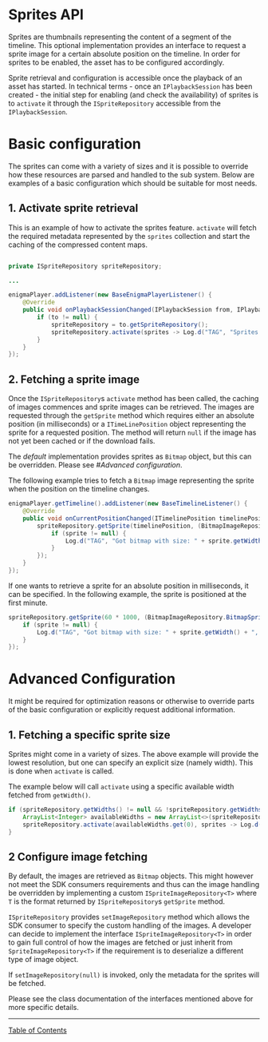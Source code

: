 # Sprites API
Sprites are thumbnails representing the content of a segment of the timeline. This optional implementation provides an interface to request a sprite image for a certain absolute position on the timeline. In order for sprites to be enabled, the asset has to be configured accordingly.

Sprite retrieval and configuration is accessible once the playback of an asset has started. In technical terms - once an `IPlaybackSession` has been created - the initial step for enabling (and check the availability) of sprites is to `activate` it through the `ISpriteRepository` accessible from the `IPlaybackSession`.

# Basic configuration

The sprites can come with a variety of sizes and it is possible to override how these resources are parsed and handled to the sub system. Below are examples of a basic configuration which should be suitable for most needs.

## 1. Activate sprite retrieval

This is an example of how to activate the sprites feature. `activate` will fetch the required metadata represented by the `sprites` collection and start the caching of the compressed content maps.

```java

private ISpriteRepository spriteRepository;

...

enigmaPlayer.addListener(new BaseEnigmaPlayerListener() {
    @Override
    public void onPlaybackSessionChanged(IPlaybackSession from, IPlaybackSession to) {
        if (to != null) {
            spriteRepository = to.getSpriteRepository();
            spriteRepository.activate(sprites -> Log.d("TAG", "Sprites available: " + (sprites.isEmpty() ? "No" : "Yes")));
        }
    }
});
```

## 2. Fetching a sprite image

Once the `ISpriteRepository`s `activate` method has been called, the caching of images commences and sprite images can be retrieved.
The images are requested through the `getSprite` method which requires either an absolute position (in milliseconds) or a `ITimeLinePosition` object representing the sprite for a requested position. The method will return `null` if the image has not yet been cached or if the download fails.

The _default_ implementation provides sprites as `Bitmap` object, but this can be overridden. Please see _#Advanced configuration_.

The following example tries to fetch a `Bitmap` image representing the sprite when the position on the timeline changes.
```java
enigmaPlayer.getTimeline().addListener(new BaseTimelineListener() {
    @Override
    public void onCurrentPositionChanged(ITimelinePosition timelinePosition) {
        spriteRepository.getSprite(timelinePosition, (BitmapImageRepository.BitmapSpriteListener) sprite -> {
            if (sprite != null) {
                Log.d("TAG", "Got bitmap with size: " + sprite.getWidth() + ", " + sprite.getHeight());
            }
        });
    }
});
```

If one wants to retrieve a sprite for an absolute position in milliseconds, it can be specified. In the following example, the sprite is positioned at the first minute.
```java
spriteRepository.getSprite(60 * 1000, (BitmapImageRepository.BitmapSpriteListener) sprite -> {
    if (sprite != null) {
        Log.d("TAG", "Got bitmap with size: " + sprite.getWidth() + ", " + sprite.getHeight());
    }
});
```

# Advanced Configuration

It might be required for optimization reasons or otherwise to override parts of the basic configuration or explicitly request additional information.

## 1. Fetching a specific sprite size

Sprites might come in a variety of sizes. The above example will provide the lowest resolution, but one can specify an explicit size (namely width). This is done when `activate` is called.

The example below will call `activate` using a specific available width fetched from `getWidth()`.
```java
if (spriteRepository.getWidths() != null && !spriteRepository.getWidths().isEmpty()) {
    ArrayList<Integer> availableWidths = new ArrayList<>(spriteRepository.getWidths());
    spriteRepository.activate(availableWidths.get(0), sprites -> Log.d("TAG", "Sprites available: " + (sprites.isEmpty() ? "No" : "Yes")));
}
```

## 2 Configure image fetching

By default, the images are retrieved as `Bitmap` objects. This might however not meet the SDK consumers requirements and thus can the image handling be overridden by implementing a custom `ISpriteImageRepository<T>` where `T` is the format returned by `ISpriteRepository`s `getSprite` method.

`ISpriteRepository` provides `setImageRepository` method which allows the SDK consumer to specify the custom handling of the images. A developer can decide to implement the interface `ISpriteImageRepository<T>` in order to gain full control of how the images are fetched or just inherit from `SpriteImageRepository<T>` if the requirement is to deserialize a different type of image object.

If `setImageRepository(null)` is invoked, only the metadata for the sprites will be fetched.

Please see the class documentation of the interfaces mentioned above for more specific details.


___
[Table of Contents](../index.md)<br/>
